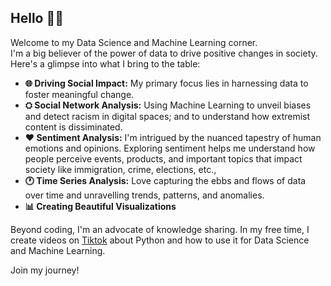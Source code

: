 ## Hello 👋🏾

Welcome to my Data Science and Machine Learning corner. <br>
I'm a big believer of the power of data to drive positive changes in society. Here's a glimpse into what I bring to the table:

- **🌐 Driving Social Impact:** My primary focus lies in harnessing data to foster meaningful change.
-  **⛭ Social Network Analysis:** Using Machine Learning to unveil biases and detect racism in digital spaces; and to understand how extremist content is dissiminated.
- **❤️ Sentiment Analysis:** I'm intrigued by the nuanced tapestry of human emotions and opinions. Exploring sentiment helps me understand how people perceive events, products, and important topics that impact society like immigration, crime, elections, etc.,
- **🕐 Time Series Analysis:** Love capturing the ebbs and flows of data over time and unravelling trends, patterns, and anomalies.
- **📊 Creating Beautiful Visualizations**

Beyond coding, I'm an advocate of knowledge sharing. In my free time, I create videos on [Tiktok](https://www.tiktok.com/@datawithalaa) about Python and how to use it for Data Science and Machine Learning.

Join my journey! 

<!---
I'm passionate about everything Data and Machine Learning. My areas of interest are:
- ⛭ **Social Networks Analysis:** Bias/racism detection; dissiminiation of extremist content; spread of fake news
- ❤️ **Sentiment Analysis:** How people feel about certain events, products or topics
- 🕐 **Time Series Analysis:** Changes over time
- 📺 **Creating beautiful visualizations**

In my free time, I create videos on [Tiktok](https://www.tiktok.com/@datawithalaa) about Python and how to use it for Data Science and Machine Learning.  -->
